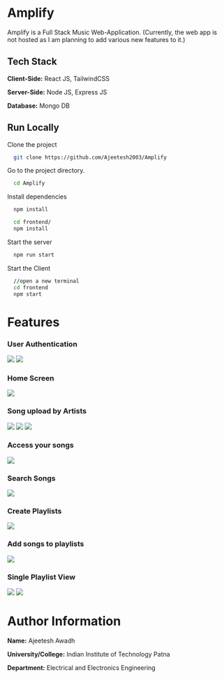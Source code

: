 # Amplify

Amplify is a Full Stack Music Web-Application. 
(Currently, the web app is not hosted as I am planning to add various new features to it.)

## Tech Stack

**Client-Side:** React JS, TailwindCSS

**Server-Side:** Node JS, Express JS

**Database:** Mongo DB
  
## Run Locally

Clone the project

```bash
  git clone https://github.com/Ajeetesh2003/Amplify
```

Go to the project directory.

```bash
  cd Amplify
```

Install dependencies

```bash
  npm install
```

```bash
  cd frontend/
  npm install
```

Start the server

```bash
  npm run start
```
Start the Client

```bash
  //open a new terminal
  cd frontend
  npm start
```

  
# Features

### User Authentication
![](https://github.com/Ajeetesh2003/Amplify/blob/master/screenshots/signup.png)
![](https://github.com/Ajeetesh2003/Amplify/blob/master/screenshots/login.png)
### Home Screen
![](https://github.com/Ajeetesh2003/Amplify/blob/master/screenshots/home.png)
### Song upload by Artists
![](https://github.com/Ajeetesh2003/Amplify/blob/master/screenshots/songupload1.png)
![](https://github.com/Ajeetesh2003/Amplify/blob/master/screenshots/songupload2.png)
![](https://github.com/Ajeetesh2003/Amplify/blob/master/screenshots/songupload3.png)
### Access your songs
![](https://github.com/Ajeetesh2003/Amplify/blob/master/screenshots/mymusic.png)
### Search Songs
![](https://github.com/Ajeetesh2003/Amplify/blob/master/screenshots/searchsong.png)
### Create Playlists 
![](https://github.com/Ajeetesh2003/Amplify/blob/master/screenshots/playlistcreate.png)
### Add songs to playlists
![](https://github.com/Ajeetesh2003/Amplify/blob/master/screenshots/addsongtoplaylist.png)
### Single Playlist View
![](https://github.com/Ajeetesh2003/Amplify/blob/master/screenshots/singleplaylistview1.png)
![](https://github.com/Ajeetesh2003/Amplify/blob/master/screenshots/singleplaylistview2.png)

# Author Information

**Name:** Ajeetesh Awadh

**University/College:** Indian Institute of Technology Patna

**Department:** Electrical and Electronics Engineering

  
